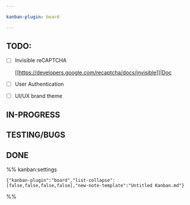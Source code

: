 ```yaml
---

kanban-plugin: board

---
```


## TODO:

- [ ] Invisible reCAPTCHA
	
	[[https://developers.google.com/recaptcha/docs/invisible]]|Doc
- [ ] User Authentication
- [ ] UI/UX brand theme


## IN-PROGRESS



## TESTING/BUGS



## DONE





%% kanban:settings
```
{"kanban-plugin":"board","list-collapse":[false,false,false,false],"new-note-template":"Untitled Kanban.md"}
```
%%